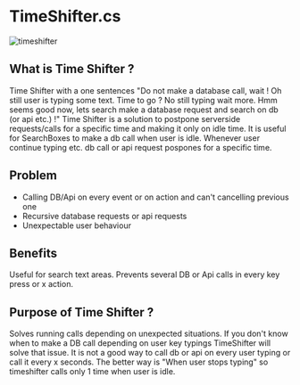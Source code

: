 # TimeShifter.cs

![timeshifter](https://user-images.githubusercontent.com/11661323/158789437-987e93c7-d343-4c33-8c75-6f27f9029422.gif)

## What is Time Shifter ?

Time Shifter with a one sentences "Do not make a database call, wait ! Oh still user is typing some text. Time to go ? No still typing wait more. Hmm seems good now, lets search make a database request and search on db (or api etc.) !"
Time Shifter is a solution to postpone serverside requests/calls for a specific time and making it only on idle time. It is useful for SearchBoxes to make a db call when user is idle. Whenever user continue typing etc. db call or api request pospones for a specific time.

## Problem

* Calling DB/Api on every event or on action and can't cancelling previous one
* Recursive database requests or api requests
* Unexpectable user behaviour

## Benefits

Useful for search text areas.
Prevents several DB or Api calls in every key press or x action.

## Purpose of Time Shifter ?

Solves running calls depending on unexpected situations. If you don't know when to make a DB call depending on user key typings TimeShifter will solve that issue. It is not a good way to call db or api on every user typing or call it every x seconds. The better way is "When user stops typing" so timeshifter calls only 1 time when user is idle.
